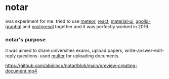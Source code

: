 # notar
was experiment for me. tried to use [meteor](https://www.meteor.com/), [react](https://reactjs.org/), [material-ui](https://mui.com/), [apollo-graphql](https://www.apollographql.com/) and [postgresql](https://www.postgresql.org/) together and it was perfectly worked in 2016.
### notar's purpose
it was aimed to share universities exams, upload papers, write-answer-edit-reply questions. used [multer](https://github.com/abidinco/file-uploader) for uploading documents.

https://github.com/abidinco/notar/blob/main/preview-creating-document.mp4